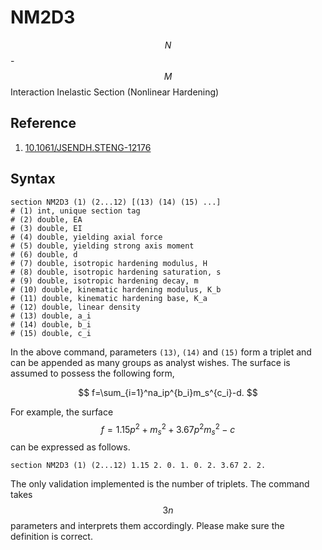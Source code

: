 # NM2D3

$$N$$-$$M$$ Interaction Inelastic Section (Nonlinear Hardening)

## Reference

1. [10.1061/JSENDH.STENG-12176](http://dx.doi.org/10.1061/JSENDH.STENG-12176)

## Syntax

```text
section NM2D3 (1) (2...12) [(13) (14) (15) ...]
# (1) int, unique section tag
# (2) double, EA
# (3) double, EI
# (4) double, yielding axial force
# (5) double, yielding strong axis moment
# (6) double, d
# (7) double, isotropic hardening modulus, H
# (8) double, isotropic hardening saturation, s
# (9) double, isotropic hardening decay, m
# (10) double, kinematic hardening modulus, K_b
# (11) double, kinematic hardening base, K_a
# (12) double, linear density
# (13) double, a_i
# (14) double, b_i
# (15) double, c_i
```

In the above command, parameters `(13)`, `(14)` and `(15)` form a triplet and can be appended as many groups as analyst
wishes. The surface is assumed to possess the following form,

$$
f=\sum_{i=1}^na_ip^{b_i}m_s^{c_i}-d.
$$

For example, the surface $$f=1.15p^2+m_s^2+3.67p^2m_s^2-c$$ can be expressed as follows.

```
section NM2D3 (1) (2...12) 1.15 2. 0. 1. 0. 2. 3.67 2. 2.
```

The only validation implemented is the number of triplets. The command takes $$3n$$ parameters and interprets them
accordingly. Please make sure the definition is correct.